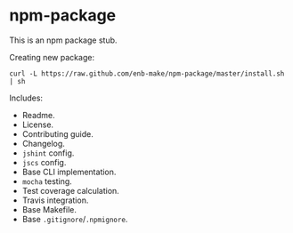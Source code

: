 npm-package
===========

This is an npm package stub.

Creating new package:

```
curl -L https://raw.github.com/enb-make/npm-package/master/install.sh | sh
```

Includes:

 * Readme.
 * License.
 * Contributing guide.
 * Changelog.
 * `jshint` config.
 * `jscs` config.
 * Base CLI implementation.
 * `mocha` testing.
 * Test coverage calculation.
 * Travis integration.
 * Base Makefile.
 * Base `.gitignore`/`.npmignore`.
